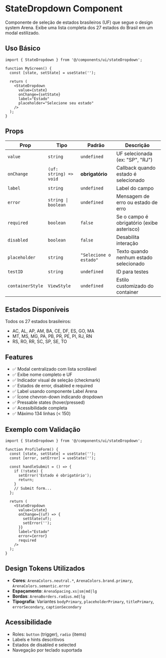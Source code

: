 # StateDropdown Component

Componente de seleção de estados brasileiros (UF) que segue o design system Arena. Exibe uma lista completa dos 27 estados do Brasil em um modal estilizado.

## Uso Básico

```tsx
import { StateDropdown } from '@/components/ui/stateDropdown';

function MyScreen() {
  const [state, setState] = useState('');

  return (
    <StateDropdown
      value={state}
      onChange={setState}
      label="Estado"
      placeholder="Selecione seu estado"
    />
  );
}
```

## Props

| Prop | Tipo | Padrão | Descrição |
|------|------|--------|-----------|
| `value` | `string` | `undefined` | UF selecionada (ex: "SP", "RJ") |
| `onChange` | `(uf: string) => void` | **obrigatório** | Callback quando estado é selecionado |
| `label` | `string` | `undefined` | Label do campo |
| `error` | `string \| boolean` | `undefined` | Mensagem de erro ou estado de erro |
| `required` | `boolean` | `false` | Se o campo é obrigatório (exibe asterisco) |
| `disabled` | `boolean` | `false` | Desabilita interação |
| `placeholder` | `string` | `"Selecione o estado"` | Texto quando nenhum estado selecionado |
| `testID` | `string` | `undefined` | ID para testes |
| `containerStyle` | `ViewStyle` | `undefined` | Estilo customizado do container |

## Estados Disponíveis

Todos os 27 estados brasileiros:
- AC, AL, AP, AM, BA, CE, DF, ES, GO, MA
- MT, MS, MG, PA, PB, PR, PE, PI, RJ, RN
- RS, RO, RR, SC, SP, SE, TO

## Features

- ✅ Modal centralizado com lista scrollável
- ✅ Exibe nome completo e UF
- ✅ Indicador visual de seleção (checkmark)
- ✅ Estados de error, disabled e required
- ✅ Label usando componente Label Arena
- ✅ Ícone chevron-down indicando dropdown
- ✅ Pressable states (hover/pressed)
- ✅ Acessibilidade completa
- ✅ Máximo 134 linhas (< 150)

## Exemplo com Validação

```tsx
import { StateDropdown } from '@/components/ui/stateDropdown';

function ProfileForm() {
  const [state, setState] = useState('');
  const [error, setError] = useState('');

  const handleSubmit = () => {
    if (!state) {
      setError('Estado é obrigatório');
      return;
    }
    // Submit form...
  };

  return (
    <StateDropdown
      value={state}
      onChange={(uf) => {
        setState(uf);
        setError('');
      }}
      label="Estado"
      error={error}
      required
    />
  );
}
```

## Design Tokens Utilizados

- **Cores**: `ArenaColors.neutral.*`, `ArenaColors.brand.primary`, `ArenaColors.semantic.error`
- **Espaçamento**: `ArenaSpacing.xs|sm|md|lg`
- **Bordas**: `ArenaBorders.radius.md|lg`
- **Tipografia**: Variantes `bodyPrimary`, `placeholderPrimary`, `titlePrimary`, `errorSecondary`, `captionSecondary`

## Acessibilidade

- Roles: `button` (trigger), `radio` (items)
- Labels e hints descritivos
- Estados de disabled e selected
- Navegação por teclado suportada
